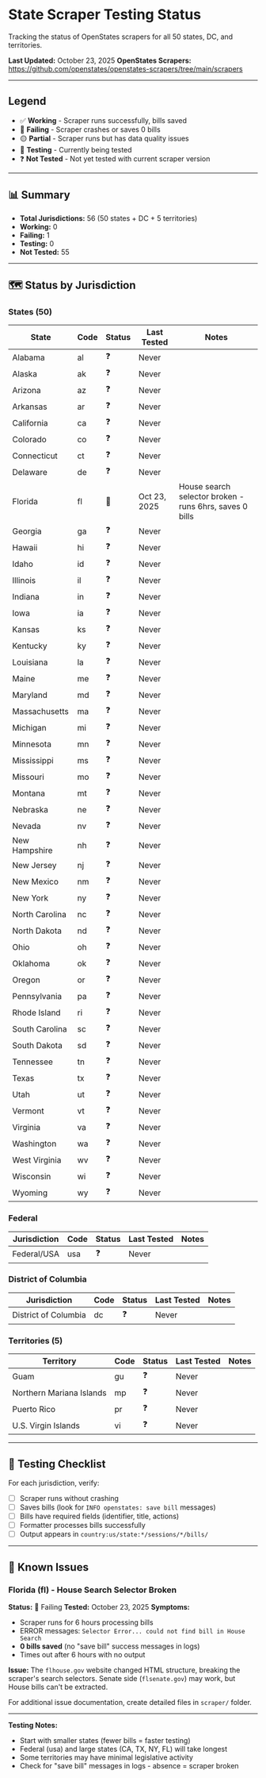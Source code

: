 # State Scraper Testing Status

Tracking the status of OpenStates scrapers for all 50 states, DC, and territories.

**Last Updated:** October 23, 2025
**OpenStates Scrapers:** https://github.com/openstates/openstates-scrapers/tree/main/scrapers

---

## Legend

- ✅ **Working** - Scraper runs successfully, bills saved
- 🔴 **Failing** - Scraper crashes or saves 0 bills
- 🟡 **Partial** - Scraper runs but has data quality issues
- 🔄 **Testing** - Currently being tested
- ❓ **Not Tested** - Not yet tested with current scraper version

---

## 📊 Summary

- **Total Jurisdictions:** 56 (50 states + DC + 5 territories)
- **Working:** 0
- **Failing:** 1
- **Testing:** 0
- **Not Tested:** 55

---

## 🗺️ Status by Jurisdiction

### States (50)

| State          | Code | Status | Last Tested  | Notes                                                   |
| -------------- | ---- | ------ | ------------ | ------------------------------------------------------- |
| Alabama        | al   | ❓     | Never        |                                                         |
| Alaska         | ak   | ❓     | Never        |                                                         |
| Arizona        | az   | ❓     | Never        |                                                         |
| Arkansas       | ar   | ❓     | Never        |                                                         |
| California     | ca   | ❓     | Never        |                                                         |
| Colorado       | co   | ❓     | Never        |                                                         |
| Connecticut    | ct   | ❓     | Never        |                                                         |
| Delaware       | de   | ❓     | Never        |                                                         |
| Florida        | fl   | 🔴     | Oct 23, 2025 | House search selector broken - runs 6hrs, saves 0 bills |
| Georgia        | ga   | ❓     | Never        |                                                         |
| Hawaii         | hi   | ❓     | Never        |                                                         |
| Idaho          | id   | ❓     | Never        |                                                         |
| Illinois       | il   | ❓     | Never        |                                                         |
| Indiana        | in   | ❓     | Never        |                                                         |
| Iowa           | ia   | ❓     | Never        |                                                         |
| Kansas         | ks   | ❓     | Never        |                                                         |
| Kentucky       | ky   | ❓     | Never        |                                                         |
| Louisiana      | la   | ❓     | Never        |                                                         |
| Maine          | me   | ❓     | Never        |                                                         |
| Maryland       | md   | ❓     | Never        |                                                         |
| Massachusetts  | ma   | ❓     | Never        |                                                         |
| Michigan       | mi   | ❓     | Never        |                                                         |
| Minnesota      | mn   | ❓     | Never        |                                                         |
| Mississippi    | ms   | ❓     | Never        |                                                         |
| Missouri       | mo   | ❓     | Never        |                                                         |
| Montana        | mt   | ❓     | Never        |                                                         |
| Nebraska       | ne   | ❓     | Never        |                                                         |
| Nevada         | nv   | ❓     | Never        |                                                         |
| New Hampshire  | nh   | ❓     | Never        |                                                         |
| New Jersey     | nj   | ❓     | Never        |                                                         |
| New Mexico     | nm   | ❓     | Never        |                                                         |
| New York       | ny   | ❓     | Never        |                                                         |
| North Carolina | nc   | ❓     | Never        |                                                         |
| North Dakota   | nd   | ❓     | Never        |                                                         |
| Ohio           | oh   | ❓     | Never        |                                                         |
| Oklahoma       | ok   | ❓     | Never        |                                                         |
| Oregon         | or   | ❓     | Never        |                                                         |
| Pennsylvania   | pa   | ❓     | Never        |                                                         |
| Rhode Island   | ri   | ❓     | Never        |                                                         |
| South Carolina | sc   | ❓     | Never        |                                                         |
| South Dakota   | sd   | ❓     | Never        |                                                         |
| Tennessee      | tn   | ❓     | Never        |                                                         |
| Texas          | tx   | ❓     | Never        |                                                         |
| Utah           | ut   | ❓     | Never        |                                                         |
| Vermont        | vt   | ❓     | Never        |                                                         |
| Virginia       | va   | ❓     | Never        |                                                         |
| Washington     | wa   | ❓     | Never        |                                                         |
| West Virginia  | wv   | ❓     | Never        |                                                         |
| Wisconsin      | wi   | ❓     | Never        |                                                         |
| Wyoming        | wy   | ❓     | Never        |                                                         |

### Federal

| Jurisdiction | Code | Status | Last Tested | Notes |
| ------------ | ---- | ------ | ----------- | ----- |
| Federal/USA  | usa  | ❓     | Never       |       |

### District of Columbia

| Jurisdiction         | Code | Status | Last Tested | Notes |
| -------------------- | ---- | ------ | ----------- | ----- |
| District of Columbia | dc   | ❓     | Never       |       |

### Territories (5)

| Territory                | Code | Status | Last Tested | Notes |
| ------------------------ | ---- | ------ | ----------- | ----- |
| Guam                     | gu   | ❓     | Never       |       |
| Northern Mariana Islands | mp   | ❓     | Never       |       |
| Puerto Rico              | pr   | ❓     | Never       |       |
| U.S. Virgin Islands      | vi   | ❓     | Never       |       |

---

## 📝 Testing Checklist

For each jurisdiction, verify:

- [ ] Scraper runs without crashing
- [ ] Saves bills (look for `INFO openstates: save bill` messages)
- [ ] Bills have required fields (identifier, title, actions)
- [ ] Formatter processes bills successfully
- [ ] Output appears in `country:us/state:*/sessions/*/bills/`

---

## 🔴 Known Issues

### Florida (fl) - House Search Selector Broken

**Status:** 🔴 Failing
**Tested:** October 23, 2025
**Symptoms:**

- Scraper runs for 6 hours processing bills
- ERROR messages: `Selector Error... could not find bill in House Search`
- **0 bills saved** (no "save bill" success messages in logs)
- Times out after 6 hours with no output

**Issue:** The `flhouse.gov` website changed HTML structure, breaking the scraper's search selectors. Senate side (`flsenate.gov`) may work, but House bills can't be extracted.

For additional issue documentation, create detailed files in `scraper/` folder.

---

**Testing Notes:**

- Start with smaller states (fewer bills = faster testing)
- Federal (usa) and large states (CA, TX, NY, FL) will take longest
- Some territories may have minimal legislative activity
- Check for "save bill" messages in logs - absence = scraper broken
